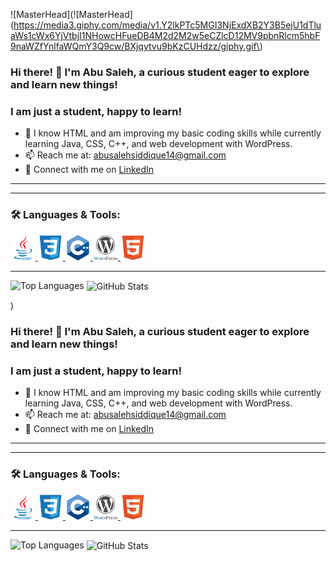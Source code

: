![MasterHead](![MasterHead](https://media3.giphy.com/media/v1.Y2lkPTc5MGI3NjExdXB2Y3B5ejU1dTluaWs1cWx6YjVtbjI1NHowcHFueDB4M2d2M2w5eCZlcD12MV9pbnRlcm5hbF9naWZfYnlfaWQmY3Q9cw/BXjqytvu9bKzCUHdzz/giphy.gif\)

<h3 align="left">Hi there! 👋 I'm Abu Saleh, a curious student eager to explore and learn new things!</h3>
<h3 align="left"> I am just a student, happy to learn! </h3>

- 🌱 I know HTML and am improving my basic coding skills while currently learning Java, CSS, C++, and web development with WordPress.
- 📫 Reach me at: abusalehsiddique14@gmail.com  
- 💼 Connect with me on [LinkedIn](https://www.linkedin.com/in/abusalehsiddique14/)

---
---

<h3 align="left">🛠️ Languages & Tools:</h3>

<p align="left">
  <a href="https://www.java.com" target="_blank" rel="noreferrer">
    <img src="https://raw.githubusercontent.com/devicons/devicon/master/icons/java/java-original.svg" alt="Java" width="40" height="40"/>
  </a>
  <a href="https://developer.mozilla.org/en-US/docs/Web/CSS" target="_blank" rel="noreferrer">
    <img src="https://raw.githubusercontent.com/devicons/devicon/master/icons/css3/css3-original.svg" alt="CSS" width="40" height="40"/>
  </a>
  <a href="https://en.wikipedia.org/wiki/C%2B%2B" target="_blank" rel="noreferrer">
    <img src="https://raw.githubusercontent.com/devicons/devicon/master/icons/cplusplus/cplusplus-original.svg" alt="C++" width="40" height="40"/>
  </a>
  <a href="https://wordpress.org/" target="_blank" rel="noreferrer">
    <img src="https://raw.githubusercontent.com/devicons/devicon/master/icons/wordpress/wordpress-original.svg" alt="WordPress" width="40" height="40"/>
  </a>
  <a href="https://developer.mozilla.org/en-US/docs/Web/HTML" target="_blank" rel="noreferrer">
    <img src="https://raw.githubusercontent.com/devicons/devicon/master/icons/html5/html5-original.svg" alt="HTML" width="40" height="40"/>
  </a>
</p>

---

<p><img align="left" src="https://github-readme-stats.vercel.app/api/top-langs?username=codebysaleh&show_icons=true&locale=en&layout=compact" alt="Top Languages" /></p>

<p>&nbsp;<img align="center" src="https://github-readme-stats.vercel.app/api?username=codebysaleh&show_icons=true&locale=en" alt="GitHub Stats" /></p>)

<h3 align="left">Hi there! 👋 I'm Abu Saleh, a curious student eager to explore and learn new things!</h3>
<h3 align="left"> I am just a student, happy to learn! </h3>

- 🌱 I know HTML and am improving my basic coding skills while currently learning Java, CSS, C++, and web development with WordPress.
- 📫 Reach me at: abusalehsiddique14@gmail.com  
- 💼 Connect with me on [LinkedIn](https://www.linkedin.com/in/abusalehsiddique14/)

---
---

<h3 align="left">🛠️ Languages & Tools:</h3>

<p align="left">
  <a href="https://www.java.com" target="_blank" rel="noreferrer">
    <img src="https://raw.githubusercontent.com/devicons/devicon/master/icons/java/java-original.svg" alt="Java" width="40" height="40"/>
  </a>
  <a href="https://developer.mozilla.org/en-US/docs/Web/CSS" target="_blank" rel="noreferrer">
    <img src="https://raw.githubusercontent.com/devicons/devicon/master/icons/css3/css3-original.svg" alt="CSS" width="40" height="40"/>
  </a>
  <a href="https://en.wikipedia.org/wiki/C%2B%2B" target="_blank" rel="noreferrer">
    <img src="https://raw.githubusercontent.com/devicons/devicon/master/icons/cplusplus/cplusplus-original.svg" alt="C++" width="40" height="40"/>
  </a>
  <a href="https://wordpress.org/" target="_blank" rel="noreferrer">
    <img src="https://raw.githubusercontent.com/devicons/devicon/master/icons/wordpress/wordpress-original.svg" alt="WordPress" width="40" height="40"/>
  </a>
  <a href="https://developer.mozilla.org/en-US/docs/Web/HTML" target="_blank" rel="noreferrer">
    <img src="https://raw.githubusercontent.com/devicons/devicon/master/icons/html5/html5-original.svg" alt="HTML" width="40" height="40"/>
  </a>
</p>

---

<p><img align="left" src="https://github-readme-stats.vercel.app/api/top-langs?username=codebysaleh&show_icons=true&locale=en&layout=compact" alt="Top Languages" /></p>

<p>&nbsp;<img align="center" src="https://github-readme-stats.vercel.app/api?username=codebysaleh&show_icons=true&locale=en" alt="GitHub Stats" /></p>
